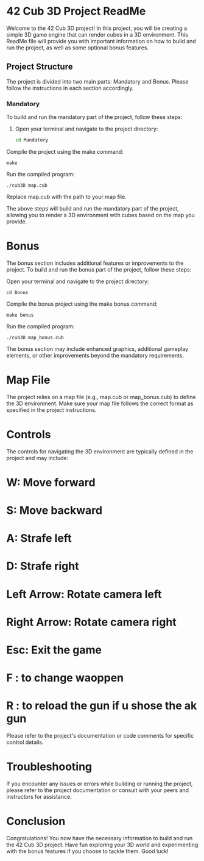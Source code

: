 # 42 Cub 3D Project ReadMe

Welcome to the 42 Cub 3D project! In this project, you will be creating a simple 3D game engine that can render cubes in a 3D environment. This ReadMe file will provide you with important information on how to build and run the project, as well as some optional bonus features.

## Project Structure

The project is divided into two main parts: Mandatory and Bonus. Please follow the instructions in each section accordingly.

### Mandatory

To build and run the mandatory part of the project, follow these steps:

1. Open your terminal and navigate to the project directory:

   ```bash
   cd Mandatory
Compile the project using the make command:

```
make
```
Run the compiled program:

```
./cub3D map.cub
```
Replace map.cub with the path to your map file.

The above steps will build and run the mandatory part of the project, allowing you to render a 3D environment with cubes based on the map you provide.

# Bonus
The bonus section includes additional features or improvements to the project. To build and run the bonus part of the project, follow these steps:

Open your terminal and navigate to the project directory:

```
cd Bonus
```
Compile the bonus project using the make bonus command:

```
make bonus
```
Run the compiled program:
```
./cub3D map_bonus.cub
```

The bonus section may include enhanced graphics, additional gameplay elements, or other improvements beyond the mandatory requirements.

# Map File
The project relies on a map file (e.g., map.cub or map_bonus.cub) to define the 3D environment. Make sure your map file follows the correct format as specified in the project instructions.

# Controls
The controls for navigating the 3D environment are typically defined in the project and may include:

# W: Move forward
# S: Move backward
# A: Strafe left
# D: Strafe right
# Left Arrow: Rotate camera left
# Right Arrow: Rotate camera right
# Esc: Exit the game
# F : to change waoppen
# R : to reload the gun if u shose the ak gun
Please refer to the project's documentation or code comments for specific control details.

# Troubleshooting
If you encounter any issues or errors while building or running the project, please refer to the project documentation or consult with your peers and instructors for assistance.

# Conclusion
Congratulations! You now have the necessary information to build and run the 42 Cub 3D project. Have fun exploring your 3D world and experimenting with the bonus features if you choose to tackle them. Good luck!

